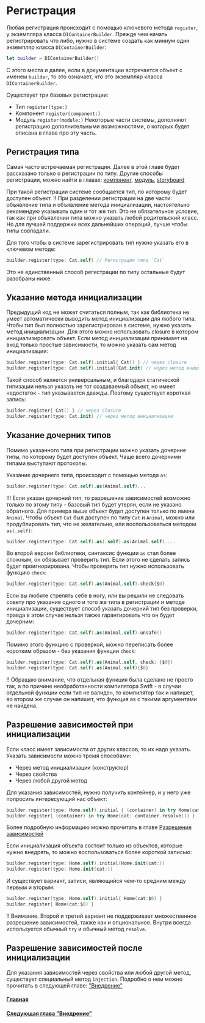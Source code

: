 # Регистрация
Любая регистрация происходит с помощью ключевого метода `register`, у экземпляра класса `DIContainerBuilder`. Прежде чем начать регистрировать что либо, нужно в системе создать как миниум один экземпляр класса `DIContainerBuilder`:
```Swift
let builder = DIContainerBuilder()
```
С этого места и далее, если в документации встречается объект с именем `builder`, то это означает, что это экземпляр класса `DIContainerBuilder`.

Существует три базовых регистрации:
* Тип `register(type:)`
* Компонент `register(component:)`
* Модуль `register(module:)`
Некоторые части системы, дополняют регистрацию дополнительными возможностями, о которых будет описана в главе про эту часть.

## Регистрация типа
Самая часто встречаемая регистрация. Далее в этой главе будет рассказано только о регистрации по типу. Другие способы регистрации, можно найти в главах: [компонент](component.md), [модуль](module.md), [storyboard](storyboard.md)

При такой регистрации системе сообщается тип, по которому будет доступен объект.
!! При разделении регистрации на две части: объявление типа и объявление метода инициализации, настоятельно рекомендую указывать один и тот же тип. Это не обязательное условие, так как при объявлении типа можно указать любой родительский класс. Но для лучшей поддержки всех дальнейших операций, лучше чтобы типы совпадали.

Для того чтобы в системе зарегистрировать тип нужно указать его в ключевом методе:
```Swift
builder.register(type: Cat.self) // Регистрация типа `Cat`
```
Это не единственный способ регистрации по типу остальные будут разобраны ниже.

## Указание метода инициализации
Предыдущий код не может считаться полным, так как библиотека не умеет автоматически выводить метод инициализации для любого типа. Чтобы тип был полностью зарегистрирован в системе, нужно указать метод инициализации. Для этого можно использовать closure в котором инициализировать объект. Если метод инициализации принимает на вход только простые зависимости, то можно указать сам метод инициализации:
```Swift
builder.register(type: Cat.self).initial{ Cat() } // через closure
builder.register(type: Cat.self).initial(Cat.init) // через метод инициализации
```

Такой способ является универсальным, и благодаря статической типизации нельзя указать не тот создаваемый объект, но имеет недостаток - тип указывается дважды. Поэтому существует короткая запись:
```Swift
builder.register{ Cat() } // через closure
builder.register(type: Cat.init) // через метод инициализации
```

## Указание дочерних типов
Помимо указанного типа при регистрации можно указать дочерние типы, по которому будет доступен объект. Чаще всего дочерними типами выступают протоколы. 

Указание дочернего типа, происходит с помощью метода `as`:
```Swift
builder.register(type: Cat.self).as(Animal.self)...
```

!!! Если указан дочерний тип, то разрешение зависимостей возможно только по этому типу - базовый тип будет утерян, если не указано обратного. Для примера выше объект будет доступен только по имени `Animal`.
Чтобы объект `Cat` был доступен по типу `Cat` и `Animal`, можно или продублировать тип, что не желательно, или воспользоваться методом `as(.self)`:
```Swift
builder.register(type: Cat.self).as(.self).as(Animal.self)....
```

Во второй версии библиотеки, синтаксис функции `as` стал более сложным, он обязывает проверить тип. Если этого не сделать запись будет проигнорирована. Чтобы проверить тип нужно использовать функцию `check`:
```Swift
builder.register(type: Cat.self).as(Animal.self).check{$0}
```

Если вы любите стрелять себе в ногу, или вы решили не следовать совету про указание одного и того же типа в регистрации и методе инициализации, существует способ указать дочерний тип без проверки, правда в этом случае нельзя также гарантировать что он будет дочерним:
```Swift
builder.register(type: Cat.self).as(Animal.self).unsafe()
```

Помимо этого функцию с проверкой, можно переписать более коротким образом - без указания функции `check`:
```Swift
builder.register(type: Cat.self).as(Animal.self, check: {$0})
builder.register(type: Cat.self).as(Animal.self){$0}
```
!! Обращаю внимание, что отдельная функция была сделано не просто так, а по причине необработанности компилятора Swift - в случаи отдельной функции если тип не валиден, то компилятор так и напишет, во втором же случае он напишет, что функция as с такими аргументами не найдена.

## Разрешение зависимостей при инициализации
Если класс имеет зависимости от других классов, то их надо указать. Указать зависимости можно тремя способами:
* Через метод инициализации (конструктор)
* Через свойства
* Через любой другой метод

Для указания зависимостей, нужно получить контейнер, и у него уже попросить интересующий нас объект:
```Swift
builder.register(type: Home.self).initial { (container) in try Home(cat: container.resolve()) }
builder.register{ (container) in try Home(cat: container.resolve()) }
```
Более подробную информацию можно прочитать в главе [Разрешение зависимостей](resolve.md)

Если инициализация объекта состоит только из объектов, которые нужно внедрять, то можно воспользоваться более короткой записью:
```Swift
builder.register(type: Home.self).initial(Home.init(cat:))
builder.register(type: Home.init(cat:))
```

И существует вариант, записи, являющийся чем-то средним между первым и вторым:
```Swift
builder.register(type: Home.self).initial{ Home(cat:$0) }
builder.register{ Home(cat:$0) }
```

!! Внимание. Второй и третий вариант не поддерживает множественное разрешение зависимостей, также как и опциональное. Внутри всегда используется обычный `try` и обычный метод `resolve`.

## Разрешение зависимостей после инициализации
Для указания зависимостей через свойства или любой другой метод, существует специальный метод `injection`. Подробно о нем можно прочитать в следующей главе: ["Внедрение"](injection.md)

#### [Главная](main.md)
#### [Следующая глава "Внедрение"](injection.md#Внедрение)
